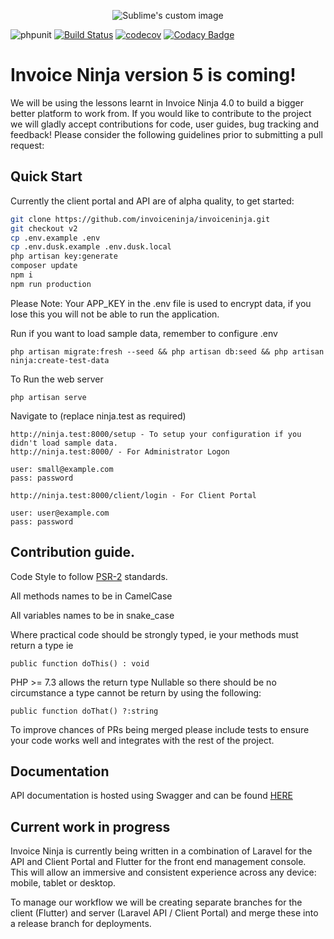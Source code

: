 <p align="center">
    <img src="https://raw.githubusercontent.com/hillelcoren/invoice-ninja/master/public/images/round_logo.png" alt="Sublime's custom image"/>
</p>

![phpunit](https://github.com/turbo124/invoiceninja/workflows/phpunit/badge.svg?branch=v2)
[![Build Status](https://travis-ci.org/invoiceninja/invoiceninja.svg?branch=v2)](https://travis-ci.org/invoiceninja/invoiceninja)
[![codecov](https://codecov.io/gh/invoiceninja/invoiceninja/branch/v2/graph/badge.svg)](https://codecov.io/gh/invoiceninja/invoiceninja)
[![Codacy Badge](https://api.codacy.com/project/badge/Grade/d39acb4bf0f74a0698dc77f382769ba5)](https://www.codacy.com/app/turbo124/invoiceninja?utm_source=github.com&amp;utm_medium=referral&amp;utm_content=invoiceninja/invoiceninja&amp;utm_campaign=Badge_Grade)

# Invoice Ninja version 5 is coming! 

We will be using the lessons learnt in Invoice Ninja 4.0 to build a bigger better platform to work from. If you would like to contribute to the project we will gladly accept contributions for code, user guides, bug tracking and feedback! Please consider the following guidelines prior to submitting a pull request:

## Quick Start

Currently the client portal and API are of alpha quality, to get started:

```bash
git clone https://github.com/invoiceninja/invoiceninja.git
git checkout v2
cp .env.example .env
cp .env.dusk.example .env.dusk.local
php artisan key:generate
composer update
npm i
npm run production
```

Please Note: Your APP_KEY in the .env file is used to encrypt data, if you lose this you will not be able to run the application.

Run if you want to load sample data, remember to configure .env
```
php artisan migrate:fresh --seed && php artisan db:seed && php artisan ninja:create-test-data
```

To Run the web server
```
php artisan serve 
```

Navigate to (replace ninja.test as required)
```
http://ninja.test:8000/setup - To setup your configuration if you didn't load sample data.
http://ninja.test:8000/ - For Administrator Logon

user: small@example.com
pass: password

http://ninja.test:8000/client/login - For Client Portal

user: user@example.com
pass: password
```

## Contribution guide.

Code Style to follow [PSR-2](https://www.php-fig.org/psr/psr-2/) standards.

All methods names to be in CamelCase

All variables names to be in snake_case

Where practical code should be strongly typed, ie your methods must return a type ie

`public function doThis() : void`

PHP >= 7.3 allows the return type Nullable so there should be no circumstance a type cannot be return by using the following:

`public function doThat() ?:string`

To improve chances of PRs being merged please include tests to ensure your code works well and integrates with the rest of the project.

## Documentation

API documentation is hosted using Swagger and can be found [HERE](https://app.swaggerhub.com/apis/invoiceninja/invoiceninja)

## Current work in progress

Invoice Ninja is currently being written in a combination of Laravel for the API and Client Portal and Flutter for the front end management console. This will allow an immersive and consistent experience across any device: mobile, tablet or desktop.

To manage our workflow we will be creating separate branches for the client (Flutter) and server (Laravel API / Client Portal) and merge these into a release branch for deployments.
